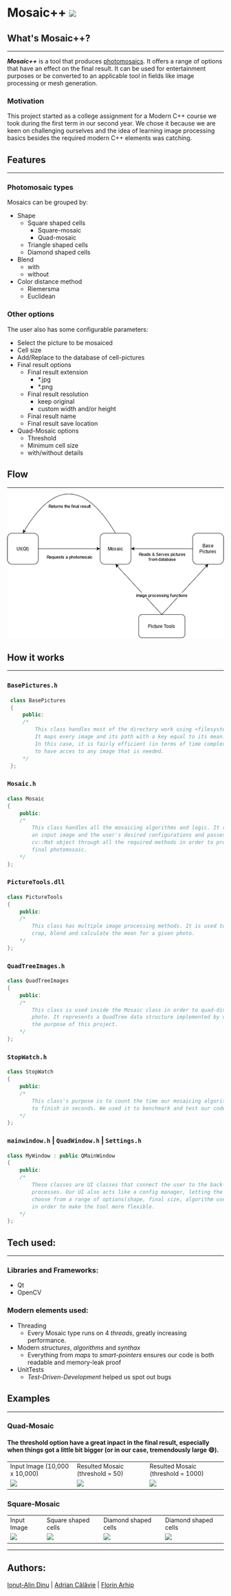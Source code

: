 <link rel="stylesheet" type="text/css" media="all" href="Style/style.css" />

# **Mosaic++** <img class="logo" src="MosaicQt/MosaicQt/Pictures/logo.png"/>

## **What's Mosaic++?**
---
_**Mosaic++**_ is a tool that produces [photomosaics](https://en.wikipedia.org/wiki/Photographic_mosaic). It offers a range of options that have an effect on the final result. It can be used for entertainment purposes or be converted to an applicable tool in fields like image processing or mesh generation.

### Motivation

This project started as a college assignment for a Modern C++ course we took during the first term in our second year. We chose it because we are keen on challenging ourselves and the idea of learning image processing basics besides the required modern C++ elements was catching.

## **Features**
---
### **Photomosaic types**
Mosaics can be grouped by:

*   Shape
    *   Square shaped cells
        *   Square-mosaic
        *   Quad-mosaic
    *   Triangle shaped cells
    *   Diamond shaped cells
*   Blend
    *   with
    *   without
*   Color distance method
    *   Riemersma
    *   Euclidean

### **Other options**
The user also has some configurable parameters:
*   Select the picture to be mosaiced
*   Cell size
*   Add/Replace to the database of cell-pictures
*   Final result options
    *   Final result extension
        *   *.jpg
        *   *.png
    *   Final result resolution
        *   keep original
        *   custom width and/or height
    *   Final result name
    *   Final result save location
*   Quad-Mosaic options
    *   Threshold
    *   Minimum cell size
    *   with/without details

## **Flow**
---
![flow](MosaicQt/MosaicQt/Pictures/flow.png)

## **How it works**
---
### ```BasePictures.h```

   ```c++
    class BasePictures
    {
        public:
        /*
            This class handles most of the directory work using <filesystem>.
            It maps every image and its path with a key equal to its mean.
            In this case, it is fairly efficient (in terms of time complexity) 
            to have acces to any image that is needed.
        */
    };
   ```

### ```Mosaic.h```

```c++
class Mosaic
{
    public:
    /*
        This class handles all the mosaicing algorithms and logic. It recieves
        an input image and the user's desired configurations and passes the
        cv::Mat object through all the required methods in order to process the
        final photomosaic.  
    */
};
```

### ```PictureTools.dll```

```c++
class PictureTools
{
    public:
    /*
        This class has multiple image processing methods. It is used to resize,
        crop, blend and calculate the mean for a given photo.
    */
};
```

### ```QuadTreeImages.h```

```c++
class QuadTreeImages
{
    public:
    /*
        This class is used inside the Mosaic class in order to quad-divide a
        photo. It represents a QuadTree data structure implemented by us for
        the purpose of this project.
    */
};
```

### ```StopWatch.h```

```c++
class StopWatch
{
    public:
    /*
        This class's purpose is to count the time our mosaicing algorithms take
        to finish in seconds. We used it to benchmark and test our code.
    */
};
```

### ```mainwindow.h``` | ```QuadWindow.h``` | ```Settings.h```

```c++
class MyWindow : public QMainWindow
{
    public:
    /*
        These classes are UI classes that connect the user to the back-end
        processes. Our UI also acts like a config manager, letting the user
        choose from a range of options(shape, final size, algorithm used, etc)
        in order to make the tool more flexible. 
    */
};
```

## **Tech used:**
---
### Libraries and Frameworks:
*   Qt
*   OpenCV

### Modern elements used:
*   Threading
    *   Every Mosaic type runs on 4 *threads*, greatly increasing performance.
*   Modern *structures*, *algorithms* and *synthax*
    *   Everything from *maps* to *smart-pointers* ensures our code is both readable and memory-leak proof
*   UnitTests
    *   *Test-Driven-Development* helped us spot out bugs

## Examples
---
### Quad-Mosaic
#### The threshold option have a great inpact in the final result, especially when things got a little bit bigger (or in our case, tremendously large :smile:). 
<table>
  <tr>
    <td>Input Image (10,000 x 10,000)</td>
     <td>Resulted Mosaic (threshold = 50)</td>
     <td>Resulted Mosaic (threshold = 1000)</td>
  </tr>
  <tr>
    <td><img class="quadImage" src="MosaicQt/MosaicQt/Pictures/MoonInput.jpg"></td>
    <td><img class="quadImage" src="MosaicQt/MosaicQt/Pictures/50MoonResult.jpg"></td>
    <td><img class="quadImage" src="MosaicQt/MosaicQt/Pictures/1000MoonResult.jpg"></td>
  </tr>
 </table>

### Square-Mosaic
 <table>
  <tr>
    <td>Input Image</td>
     <td>Square shaped cells</td>
     <td>Diamond shaped cells</td>
     <td>Diamond shaped cells</td>
  </tr>
  <tr>
    <td><img class="sectionSquare" src="MosaicQt/MosaicQt/Pictures/Adam.jpg"></td>
    <td><img class="sectionSquare" src="MosaicQt/MosaicQt/Pictures/AdamSquare.jpg"></td>
    <td><img class="sectionSquare" src="MosaicQt/MosaicQt/Pictures/AdamTriangle.jpg"></td>
    <td><img class="sectionSquare" src="MosaicQt/MosaicQt/Pictures/AdamDiamond.jpg"></td>
  </tr>
 </table>

___
## Authors:

[Ionuț-Alin Dinu](https://github.com/Dinu-Alin) | 
[Adrian Călăvie](https://github.com/adriancalavie) |
[Florin Arhip](https://github.com/FlorinArhip)

